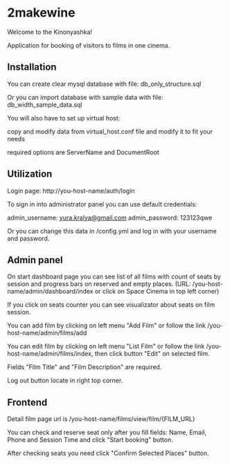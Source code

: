 2makewine
========================

Welcome to the Kinonyashka!

Application for booking of visitors to films in one cinema.

Installation 
--------------

You can create clear mysql database with file: db_only_structure.sql

Or you can import database with sample data with file: db_width_sample_data.sql

You will also have to set up virtual host:

copy and modify data from virtual_host.conf file and modify it to fit your needs

required options are ServerName and DocumentRoot


Utilization 
--------------

Login page: http://you-host-name/auth/login

To sign in into administrator panel you can use default credentials: 

admin_username: yura.kralya@gmail.com
admin_password: 123123qwe

Or you can change this data in /config.yml and log in with your username and password.


Admin panel
--------------

On start dashboard page you can see list of all films with count of seats by session
and progress bars on reserved and empty places. 
(URL: /you-host-name/admin/dashboard/index or click on Space Cinema in top left corner) 

If you click on seats counter you can see visualizator about seats on film session.

You can add film by clicking on left menu "Add Film" or follow the link /you-host-name/admin/films/add

You can edit film by clicking on left menu "List Film" or follow the link /you-host-name/admin/films/index,
then click button "Edit" on selected film.

Fields "Film Title" and "Film Description" are required.

Log out button locate in right top corner.

Frontend
--------------

Detail film page url is /you-host-name/films/view/film/{FILM_URL}

You can check and reserve seat only after you fill fields: Name, Email, Phone and Session Time 
and click "Start booking" button.

After checking seats you need click "Confirm Selected Places" button.